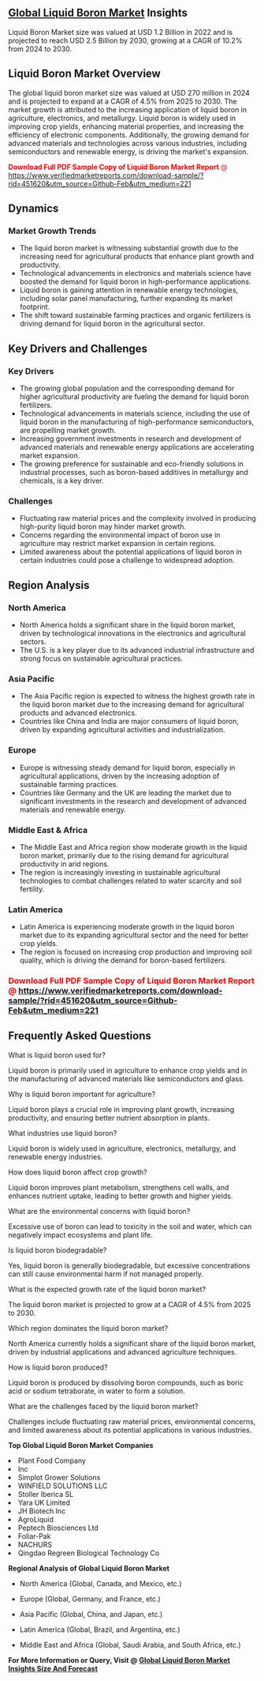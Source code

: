 <h2><a href="https://www.verifiedmarketreports.com/download-sample/?rid=451620&amp;utm_source=Github&amp;utm_medium=221" target="_blank">Global Liquid Boron Market</a> Insights</h2><p>Liquid Boron Market size was valued at USD 1.2 Billion in 2022 and is projected to reach USD 2.5 Billion by 2030, growing at a CAGR of 10.2% from 2024 to 2030.</p><p> <h2>Liquid Boron Market Overview</h2> <p>The global liquid boron market size was valued at USD 270 million in 2024 and is projected to expand at a CAGR of 4.5% from 2025 to 2030. The market growth is attributed to the increasing application of liquid boron in agriculture, electronics, and metallurgy. Liquid boron is widely used in improving crop yields, enhancing material properties, and increasing the efficiency of electronic components. Additionally, the growing demand for advanced materials and technologies across various industries, including semiconductors and renewable energy, is driving the market's expansion.</p> <p><p><span class=""><span style="color: #ff0000;"><strong>Download Full PDF Sample Copy of Liquid Boron Market Report</strong> @ </span><a href="https://www.verifiedmarketreports.com/download-sample/?rid=451620&amp;utm_source=Github-Feb&amp;utm_medium=221" target="_blank">https://www.verifiedmarketreports.com/download-sample/?rid=451620&amp;utm_source=Github-Feb&amp;utm_medium=221</a></span></p></p> <h2>Dynamics</h2> <h3>Market Growth Trends</h3> <ul> <li>The liquid boron market is witnessing substantial growth due to the increasing need for agricultural products that enhance plant growth and productivity.</li> <li>Technological advancements in electronics and materials science have boosted the demand for liquid boron in high-performance applications.</li> <li>Liquid boron is gaining attention in renewable energy technologies, including solar panel manufacturing, further expanding its market footprint.</li> <li>The shift toward sustainable farming practices and organic fertilizers is driving demand for liquid boron in the agricultural sector.</li> </ul> <h2>Key Drivers and Challenges</h2> <h3>Key Drivers</h3> <ul> <li>The growing global population and the corresponding demand for higher agricultural productivity are fueling the demand for liquid boron fertilizers.</li> <li>Technological advancements in materials science, including the use of liquid boron in the manufacturing of high-performance semiconductors, are propelling market growth.</li> <li>Increasing government investments in research and development of advanced materials and renewable energy applications are accelerating market expansion.</li> <li>The growing preference for sustainable and eco-friendly solutions in industrial processes, such as boron-based additives in metallurgy and chemicals, is a key driver.</li> </ul> <h3>Challenges</h3> <ul> <li>Fluctuating raw material prices and the complexity involved in producing high-purity liquid boron may hinder market growth.</li> <li>Concerns regarding the environmental impact of boron use in agriculture may restrict market expansion in certain regions.</li> <li>Limited awareness about the potential applications of liquid boron in certain industries could pose a challenge to widespread adoption.</li> </ul> <h2>Region Analysis</h2> <h3>North America</h3> <ul> <li>North America holds a significant share in the liquid boron market, driven by technological innovations in the electronics and agricultural sectors.</li> <li>The U.S. is a key player due to its advanced industrial infrastructure and strong focus on sustainable agricultural practices.</li> </ul> <h3>Asia Pacific</h3> <ul> <li>The Asia Pacific region is expected to witness the highest growth rate in the liquid boron market due to the increasing demand for agricultural products and advanced electronics.</li> <li>Countries like China and India are major consumers of liquid boron, driven by expanding agricultural activities and industrialization.</li> </ul> <h3>Europe</h3> <ul> <li>Europe is witnessing steady demand for liquid boron, especially in agricultural applications, driven by the increasing adoption of sustainable farming practices.</li> <li>Countries like Germany and the UK are leading the market due to significant investments in the research and development of advanced materials and renewable energy.</li> </ul> <h3>Middle East & Africa</h3> <ul> <li>The Middle East and Africa region show moderate growth in the liquid boron market, primarily due to the rising demand for agricultural productivity in arid regions.</li> <li>The region is increasingly investing in sustainable agricultural technologies to combat challenges related to water scarcity and soil fertility.</li> </ul> <h3>Latin America</h3> <ul> <li>Latin America is experiencing moderate growth in the liquid boron market due to its expanding agricultural sector and the need for better crop yields.</li> <li>The region is focused on increasing crop production and improving soil quality, which is driving the demand for boron-based fertilizers.</li> </ul> <h3><p><span class=""><span style="color: #ff0000;"><strong>Download Full PDF Sample Copy of Liquid Boron Market Report</strong> @ </span><a href="https://www.verifiedmarketreports.com/download-sample/?rid=451620&amp;utm_source=Github-Feb&amp;utm_medium=221" target="_blank">https://www.verifiedmarketreports.com/download-sample/?rid=451620&amp;utm_source=Github-Feb&amp;utm_medium=221</a></span></p></h3> <h2>Frequently Asked Questions</h2> <p>What is liquid boron used for?</p> <p>Liquid boron is primarily used in agriculture to enhance crop yields and in the manufacturing of advanced materials like semiconductors and glass.</p> <p>Why is liquid boron important for agriculture?</p> <p>Liquid boron plays a crucial role in improving plant growth, increasing productivity, and ensuring better nutrient absorption in plants.</p> <p>What industries use liquid boron?</p> <p>Liquid boron is widely used in agriculture, electronics, metallurgy, and renewable energy industries.</p> <p>How does liquid boron affect crop growth?</p> <p>Liquid boron improves plant metabolism, strengthens cell walls, and enhances nutrient uptake, leading to better growth and higher yields.</p> <p>What are the environmental concerns with liquid boron?</p> <p>Excessive use of boron can lead to toxicity in the soil and water, which can negatively impact ecosystems and plant life.</p> <p>Is liquid boron biodegradable?</p> <p>Yes, liquid boron is generally biodegradable, but excessive concentrations can still cause environmental harm if not managed properly.</p> <p>What is the expected growth rate of the liquid boron market?</p> <p>The liquid boron market is projected to grow at a CAGR of 4.5% from 2025 to 2030.</p> <p>Which region dominates the liquid boron market?</p> <p>North America currently holds a significant share of the liquid boron market, driven by industrial applications and advanced agriculture techniques.</p> <p>How is liquid boron produced?</p> <p>Liquid boron is produced by dissolving boron compounds, such as boric acid or sodium tetraborate, in water to form a solution.</p> <p>What are the challenges faced by the liquid boron market?</p> <p>Challenges include fluctuating raw material prices, environmental concerns, and limited awareness about its potential applications in various industries.</p> </p><p><strong>Top Global Liquid Boron Market Companies</strong></p><div data-test-id=""><p><li>Plant Food Company</li><li> Inc</li><li> Simplot Grower Solutions</li><li> WINFIELD SOLUTIONS LLC</li><li> Stoller Iberica SL</li><li> Yara UK Limited</li><li> JH Biotech Inc</li><li> AgroLiquid</li><li> Peptech Biosciences Ltd</li><li> Foliar-Pak</li><li> NACHURS</li><li> Qingdao Regreen Biological Technology Co</li></p><div><strong>Regional Analysis of&nbsp;Global Liquid Boron Market</strong></div><ul><li dir="ltr"><p dir="ltr">North America&nbsp;(Global, Canada, and Mexico, etc.)</p></li><li dir="ltr"><p dir="ltr">Europe (Global, Germany, and France, etc.)</p></li><li dir="ltr"><p dir="ltr">Asia Pacific&nbsp;(Global, China, and Japan, etc.)</p></li><li dir="ltr"><p dir="ltr">Latin America&nbsp;(Global, Brazil, and Argentina, etc.)</p></li><li dir="ltr">Middle East and Africa&nbsp;(Global, Saudi Arabia, and South Africa, etc.)</li></ul><p><strong>For More Information or Query, Visit @&nbsp;</strong><strong><a href="https://www.verifiedmarketreports.com/product/liquid-boron-market/?utm_source=Github&amp;utm_medium=221" target="_blank">Global Liquid Boron Market Insights Size And Forecast</a></strong></p></div>
